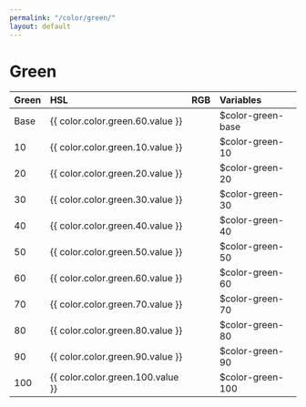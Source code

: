 ```yaml
---
permalink: "/color/green/"
layout: default
---
```


# Green

<div class="container">
  <div class="background-green-10 midt-color"></div>
  <div class="background-green-20 midt-color"></div>
  <div class="background-green-30 midt-color"></div>
  <div class="background-green-40 midt-color"></div>
  <div class="background-green-50 midt-color"></div>
  <div class="background-green-60 midt-color"></div>
  <div class="background-green-70 midt-color"></div>
  <div class="background-green-80 midt-color"></div>
  <div class="background-green-90 midt-color"></div>
  <div class="background-green-100 midt-color"></div>
</div>

| Green | HSL | RGB | Variables |
| :--- | :--- | :--- | :--- |
| <span class="row-title background-green-base">Base</span> | {{ color.color.green.60.value }} | | $color-green-base |
| <span class="row-title background-green-10">10</span> | {{ color.color.green.10.value }} | | $color-green-10 |
| <span class="row-title background-green-20">20</span> | {{ color.color.green.20.value }} | | $color-green-20 |
| <span class="row-title background-green-30">30</span> | {{ color.color.green.30.value }} | | $color-green-30 |
| <span class="row-title background-green-40">40</span> | {{ color.color.green.40.value }} | | $color-green-40 |
| <span class="row-title background-green-50">50</span> | {{ color.color.green.50.value }} | | $color-green-50 |
| <span class="row-title background-green-60">60</span> | {{ color.color.green.60.value }} | | $color-green-60 |
| <span class="row-title background-green-70 color-white-base">70</span> | {{ color.color.green.70.value }} | | $color-green-70 |
| <span class="row-title background-green-80 color-white-base">80</span> | {{ color.color.green.80.value }} | | $color-green-80 |
| <span class="row-title background-green-90 color-white-base">90</span> | {{ color.color.green.90.value }} | | $color-green-90 |
| <span class="row-title background-green-100 color-white-base">100</span> | {{ color.color.green.100.value }} | | $color-green-100 |
